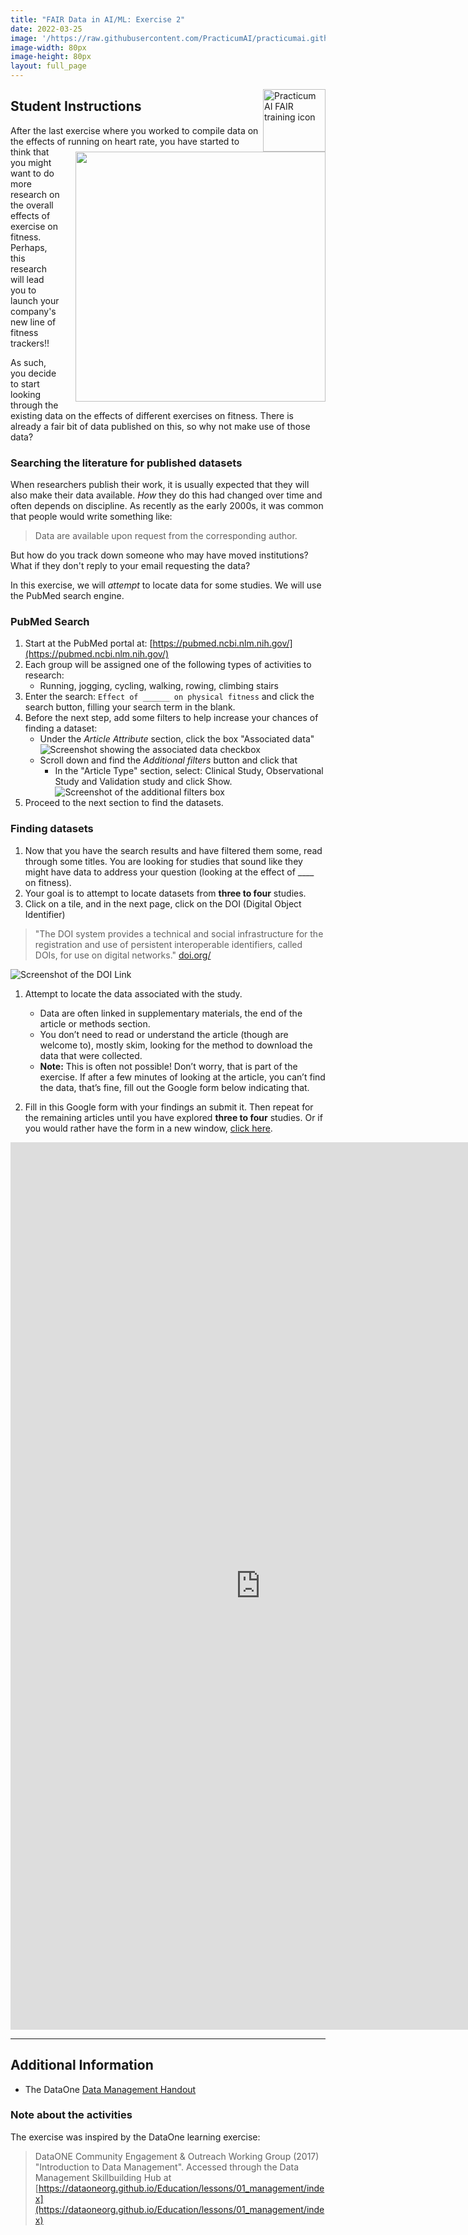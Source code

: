 ```yaml
---
title: "FAIR Data in AI/ML: Exercise 2"
date: 2022-03-25
image: '/https://raw.githubusercontent.com/PracticumAI/practicumai.github.io/0bae6dc26b5f7f3f75bcc994f2192d1499f926a8/images/icons/noun_Data_green.svg'
image-width: 80px
image-height: 80px
layout: full_page
---
```

<img src='/images/icons/practicumai_FAIR.png' alt='Practicum AI FAIR training icon' align='right' width='100'>

## Student Instructions

<img src='../images/fitness-tracker.png' align='right' width='400' style='padding: 0px 0px 0px 20px'> After the last exercise where you worked to compile data on the effects of running on heart rate, you have started to think that you might want to do more research on the overall effects of exercise on fitness. Perhaps, this research will lead you to launch your company's new line of fitness trackers!!

As such, you decide to start looking through the existing data on the effects of different exercises on fitness. There is already a fair bit of data published on this, so why not make use of those data?

### Searching the literature for published datasets

When researchers publish their work, it is usually expected that they will also make their data available. *How* they do this had changed over time and often depends on discipline. As recently as the early 2000s, it was common that people would write something like:

> Data are available upon request from the corresponding author.

But how do you track down someone who may have moved institutions? What if they don't reply to your email requesting the data?

In this exercise, we will *attempt* to locate data for some studies. We will use the PubMed search engine.

### PubMed Search

1. Start at the PubMed portal at: [https://pubmed.ncbi.nlm.nih.gov/](https://pubmed.ncbi.nlm.nih.gov/)
1. Each group will be assigned one of the following types of activities to research:
   * Running, jogging, cycling, walking, rowing, climbing stairs
1. Enter the search: `Effect of ______ on physical fitness` and click the search button, filling your search term in the blank.
1. Before the next step, add some filters to help increase your chances of finding a dataset:
   * Under the *Article Attribute* section, click the box "Associated data"
    ![Screenshot showing the associated data checkbox](../images/associated_data.png)
   * Scroll down and find the *Additional filters* button and click that
      * In the "Article Type" section, select: Clinical Study, Observational Study and Validation study and click Show.
      ![Screenshot of the additional filters box](../images/additional_filters.png)
1. Proceed to the next section to find the datasets.

### Finding datasets

1. Now that you have the search results and have filtered them some, read through some titles. You are looking for studies that sound like they might have data to address your question (looking at the effect of ____ on fitness).
1. Your goal is to attempt to locate datasets from **three to four** studies.
1. Click on a tile, and in the next page, click on the DOI (Digital Object Identifier)

> "The DOI system provides a technical and social infrastructure for the registration and use of persistent interoperable identifiers, called DOIs, for use on digital networks." [doi.org/](https://www.doi.org/)

  ![Screenshot of the DOI Link](../images/doi_link.png)

1. Attempt to locate the data associated with the study.
   * Data are often linked in supplementary materials, the end of the article or methods section.
   * You don’t need to read or understand the article (though are welcome to), mostly skim, looking for the method to download the data that were collected.
   * **Note:** This is often not possible! Don’t worry, that is part of the exercise. If after a few minutes of looking at the article, you can’t find the data, that’s fine, fill out the Google form below indicating that.

1. Fill in this Google form with your findings an submit it. Then repeat for the remaining articles until you have explored **three to four** studies. Or if you would rather have the form in a new window, [click here](https://docs.google.com/forms/d/e/1FAIpQLSfCsiS-wyGSd0ivIQRTTNIM927-GLckmf0OGE3qlsyVCGPwew/viewform?usp=sf_link).

<iframe src="https://docs.google.com/forms/d/e/1FAIpQLSfCsiS-wyGSd0ivIQRTTNIM927-GLckmf0OGE3qlsyVCGPwew/viewform?embedded=true" width="800" height="1420" frameborder="0" marginheight="0" marginwidth="0">Loading…</iframe>

<hr>

## Additional Information

* The DataOne [Data Management Handout](../handouts/L01_DataManagement_Handout.pdf)

### Note about the activities

The exercise was inspired by the DataOne learning exercise: 
 > DataONE Community Engagement & Outreach Working Group (2017) "Introduction to Data Management". Accessed through the Data Management Skillbuilding Hub at [https://dataoneorg.github.io/Education/lessons/01_management/index](https://dataoneorg.github.io/Education/lessons/01_management/index)